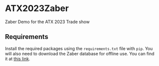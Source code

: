 # ATX2023Zaber
Zaber Demo for the ATX 2023 Trade show

## Requirements

Install the required packages using the `requirements.txt` file with `pip`.
You will also need to download the Zaber database for offline use. You can find it at [this link](https://www.zaber.com/software/docs/motion-library/latest/ascii/howtos/device_db/#option-2).
